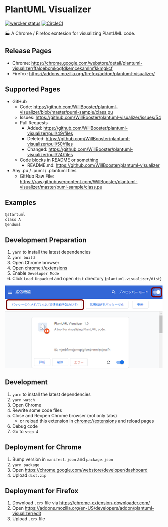 # PlantUML Visualizer

[![wercker status](https://app.wercker.com/status/a6c8380156a0f46acd284e60c6d689d1/m/master 'wercker status')](https://app.wercker.com/project/byKey/a6c8380156a0f46acd284e60c6d689d1)
[![CircleCI](https://circleci.com/gh/WillBooster/plantuml-visualizer.svg?style=svg&circle-token=79199228c723770d4b343c6be8cfa1d915e34a0e)](https://circleci.com/gh/WillBooster/plantuml-visualizer)

:factory: A Chrome / Firefox exntesion for visualizing PlantUML code.

## Release Pages

- Chrome: https://chrome.google.com/webstore/detail/plantuml-visualizer/ffaloebcmkogfdkemcekamlmfkkmgkcf
- Firefox: https://addons.mozilla.org/firefox/addon/plantuml-visualizer/

## Supported Pages

- GitHub
  - Code: https://github.com/WillBooster/plantuml-visualizer/blob/master/puml-sample/class.pu
  - Issues: https://github.com/WillBooster/plantuml-visualizer/issues/54
  - Pull Requests
    - Added: https://github.com/WillBooster/plantuml-visualizer/pull/49/files
    - Deleted: https://github.com/WillBooster/plantuml-visualizer/pull/50/files
    - Changed: https://github.com/WillBooster/plantuml-visualizer/pull/24/files
  - Code blocks in README or something
    - README.md: https://github.com/WillBooster/plantuml-visualizer
- Any .pu / .puml / .plantuml files
  - GitHub Raw File: https://raw.githubusercontent.com/WillBooster/plantuml-visualizer/master/puml-sample/class.pu
  
## Examples

```puml
@startuml
class A
@enduml
```

## Development Preparation

1. `yarn` to install the latest dependencies
1. `yarn build`
1. Open Chrome browser
1. Open [chrome://extensions](chrome://extensions)
1. Enable `Developer Mode`
1. Click `Load Unpacked` and open `dist` directory (`plantuml-visualizer/dist`)

![Screenshot](screen.png)

## Development

1. `yarn` to install the latest dependencies
1. `yarn watch`
1. Open Chrome
1. Rewrite some code files
1. Close and Reopen Chrome browser (not only tabs)
   - or reload this extension in [chrome://extensions](chrome://extensions) and reload pages
1. Debug code
1. Go to `step 4`

## Deployment for Chrome

1. Bump version in `manifest.json` and `package.json`
1. `yarn package`
1. Open https://chrome.google.com/webstore/developer/dashboard
1. Upload `dist.zip`

## Deployment for Firefox

1. Download `.crx` file via https://chrome-extension-downloader.com/
1. Open https://addons.mozilla.org/en-US/developers/addon/plantuml-visualizer/edit
1. Upload `.crx` file
